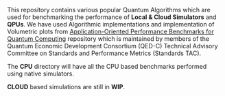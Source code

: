 This repository contains various popular Quantum Algorithms which are used for benchmarking the performance of **Local & Cloud Simulators** and **QPUs**. We have used Algorithmic implementations and implementation of Volumetric plots from [Application-Oriented Performance Benchmarks for Quantum Computing](https://github.com/SRI-International/QC-App-Oriented-Benchmarks) repository which is maintained by members of the Quantum Economic Development Consortium (QED-C) Technical Advisory Committee on Standards and Performance Metrics (Standards TAC).

The **CPU** directory will have all the CPU based benchmarks performed using native simulators.

**CLOUD** based simulations are still in **WIP**. 
